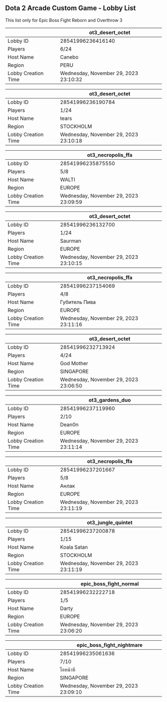 ## Dota 2 Arcade Custom Game - Lobby List

This list only for Epic Boss Fight Reborn and Overthrow 3

|  | ot3_desert_octet |
| ------ | ------ |
| Lobby ID | 28541996236416140 |
| Players | 6/24 |
| Host Name | Canebo |
| Region | PERU |
| Lobby Creation Time | Wednesday, November 29, 2023 23:10:32 |


|  | ot3_desert_octet |
| ------ | ------ |
| Lobby ID | 28541996236190784 |
| Players | 1/24 |
| Host Name | tears |
| Region | STOCKHOLM |
| Lobby Creation Time | Wednesday, November 29, 2023 23:10:18 |


|  | ot3_necropolis_ffa |
| ------ | ------ |
| Lobby ID | 28541996235875550 |
| Players | 5/8 |
| Host Name | WALTI |
| Region | EUROPE |
| Lobby Creation Time | Wednesday, November 29, 2023 23:09:59 |


|  | ot3_desert_octet |
| ------ | ------ |
| Lobby ID | 28541996236132700 |
| Players | 1/24 |
| Host Name | Saurman |
| Region | EUROPE |
| Lobby Creation Time | Wednesday, November 29, 2023 23:10:15 |


|  | ot3_necropolis_ffa |
| ------ | ------ |
| Lobby ID | 28541996237154069 |
| Players | 4/8 |
| Host Name | Губитель Пива |
| Region | EUROPE |
| Lobby Creation Time | Wednesday, November 29, 2023 23:11:16 |


|  | ot3_desert_octet |
| ------ | ------ |
| Lobby ID | 28541996232713924 |
| Players | 4/24 |
| Host Name | God Mother |
| Region | SINGAPORE |
| Lobby Creation Time | Wednesday, November 29, 2023 23:06:50 |


|  | ot3_gardens_duo |
| ------ | ------ |
| Lobby ID | 28541996237119960 |
| Players | 2/10 |
| Host Name | Dean0n |
| Region | EUROPE |
| Lobby Creation Time | Wednesday, November 29, 2023 23:11:14 |


|  | ot3_necropolis_ffa |
| ------ | ------ |
| Lobby ID | 28541996237201667 |
| Players | 5/8 |
| Host Name | Анлак |
| Region | EUROPE |
| Lobby Creation Time | Wednesday, November 29, 2023 23:11:19 |


|  | ot3_jungle_quintet |
| ------ | ------ |
| Lobby ID | 28541996237200878 |
| Players | 1/15 |
| Host Name | Koala Satan |
| Region | STOCKHOLM |
| Lobby Creation Time | Wednesday, November 29, 2023 23:11:19 |


|  | epic_boss_fight_normal |
| ------ | ------ |
| Lobby ID | 28541996232222718 |
| Players | 1/5 |
| Host Name | Darty |
| Region | EUROPE |
| Lobby Creation Time | Wednesday, November 29, 2023 23:06:20 |


|  | epic_boss_fight_nightmare |
| ------ | ------ |
| Lobby ID | 28541996235061636 |
| Players | 7/10 |
| Host Name | ไอหน้าหี |
| Region | SINGAPORE |
| Lobby Creation Time | Wednesday, November 29, 2023 23:09:10 |


